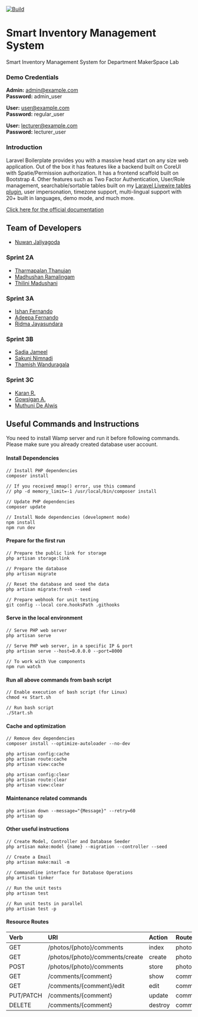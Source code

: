 [![Build](https://github.com/cepdnaclk/smart-inventory-management-system/actions/workflows/laravel.yml/badge.svg)](https://github.com/cepdnaclk/smart-inventory-management-system/actions/workflows/laravel.yml)

# Smart Inventory Management System

Smart Inventory Management System for Department MakerSpace Lab

### Demo Credentials

**Admin:** admin@example.com  
**Password:** admin_user

**User:** user@example.com  
**Password:** regular_user

**User:** lecturer@example.com  
**Password:** lecturer_user

### Introduction

Laravel Boilerplate provides you with a massive head start on any size web application. Out of the box it has features like a backend built on CoreUI with Spatie/Permission authorization. It has a frontend scaffold built on Bootstrap 4. Other features such as Two Factor Authentication, User/Role management, searchable/sortable tables built on my [Laravel Livewire tables plugin](https://github.com/rappasoft/laravel-livewire-tables), user impersonation, timezone support, multi-lingual support with 20+ built in languages, demo mode, and much more.

[Click here for the official documentation](http://laravel-boilerplate.com)

## Team of Developers

-   [Nuwan Jaliyagoda](http://github.com/NuwanJ)

### Sprint 2A

-   [Tharmapalan Thanujan](http://github.com/thanujan96)
-   [Madhushan Ramalingam](https://github.com/DrMadhushan)
-   [Thilini Madushani](http://github.com/Thilini98)

### Sprint 3A

-   [Ishan Fernando](https://github.com/ishanfdo18098)
-   [Adeepa Fernando](https://github.com/NipunFernando)
-   [Ridma Jayasundara ](https://github.com/ridmajayasundara)

### Sprint 3B

-   [Sadia Jameel](https://github.com/SaadiaJameel)
-   [Sakuni Nimnadi](https://github.com/SakuniJayasinghe)
-   [Thamish Wanduragala](https://github.com/Thamish99)

### Sprint 3C

-   [Karan R.](https://github.com/rasathuraikaran)
-   [Gowsigan A.](https://github.com/AnnalingamGowsigan)
-   [Muthuni De Alwis](https://github.com/muthuni-dealwis)

## Useful Commands and Instructions

You need to install Wamp server and run it before following commands.
Please make sure you already created database user account.

#### Install Dependencies

```
// Install PHP dependencies
composer install

// If you received mmap() error, use this command
// php -d memory_limit=-1 /usr/local/bin/composer install

// Update PHP dependencies
composer update

// Install Node dependencies (development mode)
npm install
npm run dev
```

#### Prepare for the first run

```
// Prepare the public link for storage
php artisan storage:link

// Prepare the database
php artisan migrate

// Reset the database and seed the data
php artisan migrate:fresh --seed

// Prepare webhook for unit testing
git config --local core.hooksPath .githooks

```

#### Serve in the local environment

```
// Serve PHP web server
php artisan serve

// Serve PHP web server, in a specific IP & port
php artisan serve --host=0.0.0.0 --port=8000

// To work with Vue components
npm run watch
```

#### Run all above commands from bash script

```
// Enable execution of bash script (for Linux)
chmod +x Start.sh

// Run bash script
./Start.sh
```

#### Cache and optimization

```
// Remove dev dependencies
composer install --optimize-autoloader --no-dev

php artisan config:cache
php artisan route:cache
php artisan view:cache

php artisan config:clear
php artisan route:clear
php artisan view:clear
```

#### Maintenance related commands

```
php artisan down --message="{Message}" --retry=60
php artisan up
```

#### Other useful instructions

```
// Create Model, Controller and Database Seeder
php artisan make:model {name} --migration --controller --seed

// Create a Email
php artisan make:mail -m

// Commandline interface for Database Operations
php artisan tinker

// Run the unit tests
php artisan test

// Run unit tests in parallel
php artisan test -p

```

#### Resource Routes

| Verb      | URI                             | Action  | Route Name             |
| :-------- | :------------------------------ | :------ | :--------------------- |
| GET       | /photos/{photo}/comments        | index   | photos.comments.index  |
| GET       | /photos/{photo}/comments/create | create  | photos.comments.create |
| POST      | /photos/{photo}/comments        | store   | photos.comments.store  |
| GET       | /comments/{comment}             | show    | comments.show          |
| GET       | /comments/{comment}/edit        | edit    | comments.edit          |
| PUT/PATCH | /comments/{comment}             | update  | comments.update        |
| DELETE    | /comments/{comment}             | destroy | comments.destroy       |

